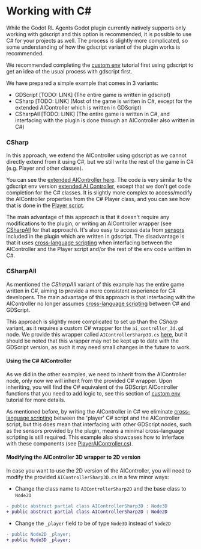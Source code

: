# Working with C#

While the Godot RL Agents Godot plugin currently natively supports only working with gdscript and this option is recommended, 
it is possible to use C# for your projects as well. The process is slightly more complicated, so some understanding of
how the gdscript variant of the plugin works is recommended.

We recommended completing the [custom env](https://github.com/edbeeching/godot_rl_agents/blob/main/docs/CUSTOM_ENV.md) tutorial first using
gdscript to get an idea of the usual process with gdscript first.

We have prepared a simple example that comes in 3 variants:
- GDScript [TODO: LINK] (The entire game is written in gdscript)
- CSharp [TODO: LINK] (Most of the game is written in C#, except for the extended AIController which is written in GDScript)
- CSharpAll [TODO: LINK] (The entire game is written in C#, and interfacing with the plugin is done through an AIController also  written in C#)

### CSharp

In this approach, we extend the AIController using gdscript as we cannot directly extend from it using C#, but we still write the rest of the game in C# (e.g. Player and other classes). 

You can see the [extended AIController here](https://github.com/edbeeching/godot_rl_agents_examples/blob/AddSimpleTestEnv/examples/TestExamples/SimpleReachGoal/CSharp/scenes/player/player_ai_controller.gd). The code is very similar to the gdscript env version [extended AI Controller](https://github.com/edbeeching/godot_rl_agents_examples/blob/AddSimpleTestEnv/examples/TestExamples/SimpleReachGoal/GDScript/scenes/player/player_ai_controller.gd), except that we don't get code completion for the C# classes. It is slightly more complex to access/modify the AIController properties from the C# Player class, and you can see how that is done in the [Player script](https://github.com/edbeeching/godot_rl_agents_examples/blob/AddSimpleTestEnv/examples/TestExamples/SimpleReachGoal/CSharp/scenes/player/Player.cs).

The main advantage of this approach is that it doesn't require any modifications to the plugin, or writing an AIController wrapper (see [CSharpAll](#csharpall) for that approach). It's also easy to access data from [sensors](https://github.com/edbeeching/godot_rl_agents/blob/main/docs/NODE_REFERENCE.md#sensors) included in the plugin which are written in gdscript. The disadvantage is that it uses [cross-language scripting](https://docs.godotengine.org/en/stable/tutorials/scripting/cross_language_scripting.html) when interfacing between the AIController and the Player script and/or the rest of the env code written in C#.

### CSharpAll

As mentioned the _CSharpAll_ variant of this example has the entire game written in C#, aiming to provide a more 
consistent experience for C# developers. The main advantage of this approach is that interfacing with the AIController 
no longer assumes [cross-language scripting](https://docs.godotengine.org/en/stable/tutorials/scripting/cross_language_scripting.html) between C# and GDScript.

This approach is slightly more complicated to set up than the _CSharp_ variant, as it requires a custom C# wrapper for 
the `ai_controller_3d.gd` node. We provide this wrapper called `AIControllerSharp3D.cs` [here](https://github.com/edbeeching/godot_rl_agents_examples/blob/AddSimpleTestEnv/examples/TestExamples/SimpleReachGoal/CSharpAll/scenes/player/AIControllerSharp3D.cs),
but it should be noted that this wrapper may not be kept up to date with the GDScript version, as such it may need small
changes in the future to work.

[//]: # "TODO: Change `AIControllerSharp3D.cs` branch infix to main when merged"

#### Using the C# AIController

As we did in the other examples, we need to inherit from the AIController node, only now we will inherit from the 
provided C# wrapper. Upon inheriting, you will find the C# equivalent of the GDScript AIController functions that you 
need to add logic to, see this section of [custom env](https://github.com/edbeeching/godot_rl_agents/blob/main/docs/CUSTOM_ENV.md#adding-the-ai-controller) tutorial for more details.

As mentioned before, by writing the AIController in C# we eliminate [cross-language scripting](https://docs.godotengine.org/en/stable/tutorials/scripting/cross_language_scripting.html) between the 'player'
C# script and the AIController script, but this does mean that interfacing with other GDScript nodes, such as the 
sensors provided by the plugin, means a minimal cross-language scripting is still required. This example also showcases
how to inferface with these components (see [PlayerAIController.cs](https://github.com/edbeeching/godot_rl_agents_examples/blob/AddSimpleTestEnv/examples/TestExamples/SimpleReachGoal/CSharpAll/scenes/player/PlayerAIController.cs)).

[//]: # "TODO: Change `PlayerAIController` branch infix to main when merged"

#### Modifying the AIController 3D wrapper to 2D version

In case you want to use the 2D version of the AIController, you will need to modify the provided 
`AIControllerSharp3D.cs` in a few minor ways:
- Change the class name to `AIControllerSharp2D` and the base class to `Node2D`
```diff
- public abstract partial class AIControllerSharp3D : Node3D
+ public abstract partial class AIControllerSharp2D : Node2D
```
- Change the `_player` field to be of type `Node3D` instead of `Node2D`
```diff
- public Node2D _player;
+ public Node3D _player;
```
